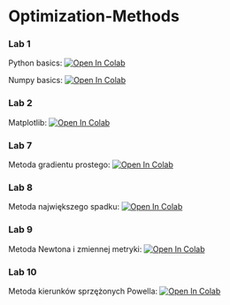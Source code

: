 # Optimization-Methods

### Lab 1

Python basics: [![Open In Colab](https://colab.research.google.com/assets/colab-badge.svg)](https://colab.research.google.com/github/KOS-UJ/Optimization-Methods/blob/main/Lab1/PythonBasics.ipynb)

Numpy basics: [![Open In Colab](https://colab.research.google.com/assets/colab-badge.svg)](https://colab.research.google.com/github/KOS-UJ/Optimization-Methods/blob/main/Lab1/NumpyBasics.ipynb)

### Lab 2

Matplotlib: [![Open In Colab](https://colab.research.google.com/assets/colab-badge.svg)](https://colab.research.google.com/github/KOS-UJ/Optimization-Methods/blob/main/Lab2/Matplotlib.ipynb)

### Lab 7

Metoda gradientu prostego: [![Open In Colab](https://colab.research.google.com/assets/colab-badge.svg)](https://colab.research.google.com/github/KOS-UJ/Optimization-Methods/blob/main/Lab7/GradientDescent.ipynb)

### Lab 8

Metoda największego spadku: [![Open In Colab](https://colab.research.google.com/assets/colab-badge.svg)](https://colab.research.google.com/github/KOS-UJ/Optimization-Methods/blob/main/Lab8/SteepestDescent.ipynb)

### Lab 9

Metoda Newtona i zmiennej metryki: [![Open In Colab](https://colab.research.google.com/assets/colab-badge.svg)](https://colab.research.google.com/github/KOS-UJ/Optimization-Methods/blob/main/Lab9/Newton.ipynb)

### Lab 10

Metoda kierunków sprzężonych Powella: [![Open In Colab](https://colab.research.google.com/assets/colab-badge.svg)](https://colab.research.google.com/github/KOS-UJ/Optimization-Methods/blob/main/Lab10/Powell.ipynb)
